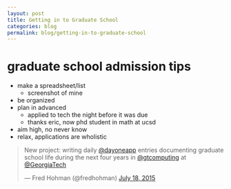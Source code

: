 ```yaml
---
layout: post
title: Getting in to Graduate School
categories: blog
permalink: blog/getting-in-to-graduate-school
---
```


# graduate school admission tips
* make a spreadsheet/list
	* screenshot of mine
* be organized
* plan in advanced
	* applied to tech the night before it was due
	* thanks eric, now phd student in math at ucsd
* aim high, no never know
* relax, applications are wholistic 

<blockquote class="twitter-tweet" lang="en"><p lang="en" dir="ltr">New project: writing daily <a href="https://twitter.com/dayoneapp">@dayoneapp</a> entries documenting graduate school life during the next four years in <a href="https://twitter.com/gtcomputing">@gtcomputing</a> at <a href="https://twitter.com/GeorgiaTech">@GeorgiaTech</a></p>&mdash; Fred Hohman (@fredhohman) <a href="https://twitter.com/fredhohman/status/622506634649186305">July 18, 2015</a></blockquote> <script async src="//platform.twitter.com/widgets.js" charset="utf-8"></script>

[^fn-format]: 